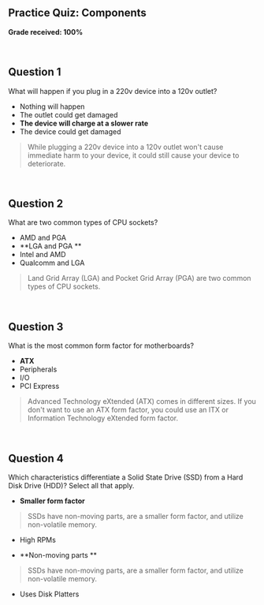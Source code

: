 ## Practice Quiz: Components

__Grade received: 100%__

<br>

## Question 1

What will happen if you plug in a 220v device into a 120v outlet?

* Nothing will happen
* The outlet could get damaged
* **The device will charge at a slower rate**
* The device could get damaged

> While plugging a 220v device into a 120v outlet won't cause immediate harm to your device, it could still cause your device to deteriorate.

<br>

## Question 2

What are two common types of CPU sockets?

* AMD and PGA
* **LGA and PGA **
* Intel and AMD 
* Qualcomm and LGA 

> Land Grid Array (LGA) and Pocket Grid Array (PGA) are two common types of CPU sockets.

<br>

## Question 3

What is the most common form factor for motherboards?

* **ATX** 
* Peripherals
* I/O 
* PCI Express 

> Advanced Technology eXtended (ATX) comes in different sizes. If you don't want to use an ATX form factor, you could use an ITX or Information Technology eXtended form factor.

<br>

## Question 4

Which characteristics differentiate a Solid State Drive (SSD) from a Hard Disk Drive (HDD)? Select all that apply. 

* **Smaller form factor**

> SSDs have non-moving parts, are a smaller form factor, and utilize non-volatile memory.

* High RPMs 

* **Non-moving parts **

> SSDs have non-moving parts, are a smaller form factor, and utilize non-volatile memory.


* Uses Disk Platters